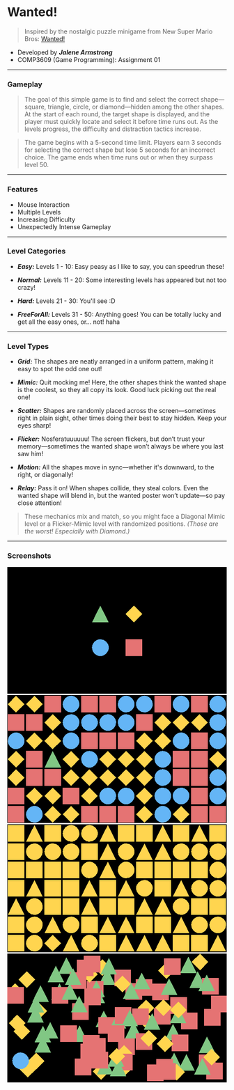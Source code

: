 # Wanted!
> Inspired by the nostalgic puzzle minigame from New Super Mario Bros: [Wanted!](https://mario.fandom.com/wiki/Wanted!)
* Developed by _***Jalene Armstrong***_ 
* COMP3609 (Game Programming): Assignment 01

---

### Gameplay
> The goal of this simple game is to find and select the correct shape—square, triangle, circle, or diamond—hidden among the other shapes. At the start of each round, the target shape is displayed, and the player must quickly locate and select it before time runs out. As the levels progress, the difficulty and distraction tactics increase.

> The game begins with a 5-second time limit. Players earn 3 seconds for selecting the correct shape but lose 5 seconds for an incorrect choice. The game ends when time runs out or when they surpass level 50.

---

### Features
* Mouse Interaction
* Multiple Levels
* Increasing Difficulty
* Unexpectedly Intense Gameplay

---

### Level Categories
* ***Easy:*** Levels 1 - 10: Easy peasy as I like to say, you can speedrun these!

* ***Normal:*** Levels 11 - 20: Some interesting levels has appeared but not too crazy!

* ***Hard:*** Levels 21 - 30: You'll see :D

* ***FreeForAll:*** Levels 31 - 50: Anything goes! You can be totally lucky and get all the easy ones, or... not! haha

---

### Level Types

* ***Grid:*** The shapes are neatly arranged in a uniform pattern, making it easy to spot the odd one out!

* ***Mimic:*** Quit mocking me! Here, the other shapes think the wanted shape is the coolest, so they all copy its look. Good luck picking out the real one!

* ***Scatter:*** Shapes are randomly placed across the screen—sometimes right in plain sight, other times doing their best to stay hidden. Keep your eyes sharp!

* ***Flicker:*** Nosferatuuuuuu! The screen flickers, but don’t trust your memory—sometimes the wanted shape won’t always be where you last saw him!

* ***Motion:*** All the shapes move in sync—whether it's downward, to the right, or diagonally!

* ***Relay:*** Pass it on! When shapes collide, they steal colors. Even the wanted shape will blend in, but the wanted poster won’t update—so pay close attention!

> These mechanics mix and match, so you might face a Diagonal Mimic level or a Flicker-Mimic level with randomized positions. _(Those are the worst! Especially with Diamond.)_

---

### Screenshots
![easy](img/easy.png)
![grid](img/grid.png)
![mimic](img/mimic.png)
![scatter](img/scatter.png)